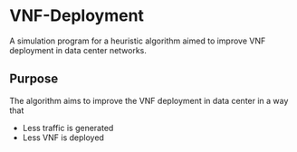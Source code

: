# VNF-Deployment

A simulation program for a heuristic algorithm aimed to improve VNF deployment in data center networks.

## Purpose

The algorithm aims to improve the VNF deployment in data center in a way that
- Less traffic is generated
- Less VNF is deployed
